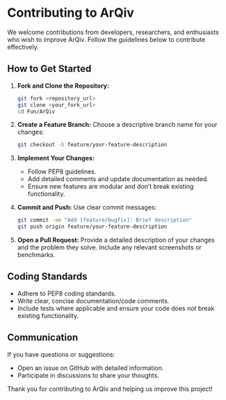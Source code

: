 # Contributing to ArQiv

We welcome contributions from developers, researchers, and enthusiasts who wish to improve ArQiv. Follow the guidelines below to contribute effectively.

## How to Get Started

1. **Fork and Clone the Repository:**
   ```bash
   git fork <repository_url>
   git clone <your_fork_url>
   cd Fun/ArQiv
   ```

2. **Create a Feature Branch:**
   Choose a descriptive branch name for your changes:
   ```bash
   git checkout -b feature/your-feature-description
   ```

3. **Implement Your Changes:**
   - Follow PEP8 guidelines.
   - Add detailed comments and update documentation as needed.
   - Ensure new features are modular and don’t break existing functionality.

4. **Commit and Push:**
   Use clear commit messages:
   ```bash
   git commit -am "Add [feature/bugfix]: Brief description"
   git push origin feature/your-feature-description
   ```

5. **Open a Pull Request:**
   Provide a detailed description of your changes and the problem they solve. Include any relevant screenshots or benchmarks.

## Coding Standards

- Adhere to PEP8 coding standards.
- Write clear, concise documentation/code comments.
- Include tests where applicable and ensure your code does not break existing functionality.

## Communication

If you have questions or suggestions:
- Open an issue on GitHub with detailed information.
- Participate in discussions to share your thoughts.

Thank you for contributing to ArQiv and helping us improve this project!
